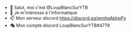 - 👋 Salut, moi c'est @LoupBlancSurYTB
- 👀 Je m'intéresse à l'informatique 
- 📫 Mon serveur discord https://discord.gg/wmhpAbhpPy
- 🎭 Mon compte discord LoupBlancSurYTB#4779

<!---
Je suis spcécialiser dans le hack de la ps3 j'ai fabriquer un ModLoader sur GTAV je sais changer tout les icon de la ps3 commme le logo de connexion au psn (tex_psn)
ou le logo démarrage de la ps3 (coldboot)
--->
